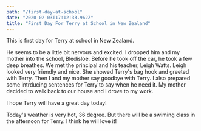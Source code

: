```yaml
---
path: "/first-day-at-school"
date: "2020-02-03T17:12:33.962Z"
title: "First Day For Terry at School in New Zealand"
---
```

This is first day for Terry at school in New Zealand.

He seems to be a little bit nervous and excited. I dropped him and my mother into the school, Bledisloe. Before he took off the car, he took a few deep breathes. We met the principal and his teacher, Leigh Watts. Leigh looked very friendly and nice. She showed Terry's bag hook and greeted with Terry. Then I and my mother say goodbye with Terry. I also prepared some intrducing sentences for Terry to say when he need it. My mother decided to walk back to our house and I drove to my work.

I hope Terry will have a great day today!

Today's weather is very hot, 36 degree. But there will be a swiming class in the afternoon for Terry. I think he will love it!

